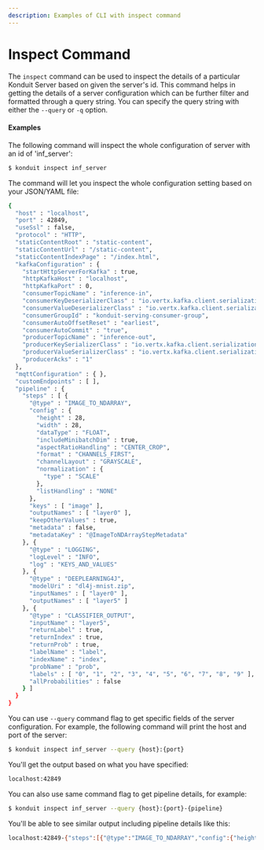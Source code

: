 ```yaml
---
description: Examples of CLI with inspect command
---
```


# Inspect Command

The `inspect` command can be used to inspect the details of a particular Konduit Server based on given the server's id. This command helps in getting the details of a server configuration which can be further filter and formatted through a query string. You can specify the query string with either the `--query` or `-q` option.

#### Examples

The following command will inspect the whole configuration of server with an id of 'inf\_server':

```bash
$ konduit inspect inf_server
```

The command will let you inspect the whole configuration setting based on your JSON/YAML file:

```bash
{
  "host" : "localhost",
  "port" : 42849,
  "useSsl" : false,
  "protocol" : "HTTP",
  "staticContentRoot" : "static-content",
  "staticContentUrl" : "/static-content",
  "staticContentIndexPage" : "/index.html",
  "kafkaConfiguration" : {
    "startHttpServerForKafka" : true,
    "httpKafkaHost" : "localhost",
    "httpKafkaPort" : 0,
    "consumerTopicName" : "inference-in",
    "consumerKeyDeserializerClass" : "io.vertx.kafka.client.serialization.JsonObjectDeserializer",
    "consumerValueDeserializerClass" : "io.vertx.kafka.client.serialization.JsonObjectDeserializer",
    "consumerGroupId" : "konduit-serving-consumer-group",
    "consumerAutoOffsetReset" : "earliest",
    "consumerAutoCommit" : "true",
    "producerTopicName" : "inference-out",
    "producerKeySerializerClass" : "io.vertx.kafka.client.serialization.JsonObjectSerializer",
    "producerValueSerializerClass" : "io.vertx.kafka.client.serialization.JsonObjectSerializer",
    "producerAcks" : "1"
  },
  "mqttConfiguration" : { },
  "customEndpoints" : [ ],
  "pipeline" : {
    "steps" : [ {
      "@type" : "IMAGE_TO_NDARRAY",
      "config" : {
        "height" : 28,
        "width" : 28,
        "dataType" : "FLOAT",
        "includeMinibatchDim" : true,
        "aspectRatioHandling" : "CENTER_CROP",
        "format" : "CHANNELS_FIRST",
        "channelLayout" : "GRAYSCALE",
        "normalization" : {
          "type" : "SCALE"
        },
        "listHandling" : "NONE"
      },
      "keys" : [ "image" ],
      "outputNames" : [ "layer0" ],
      "keepOtherValues" : true,
      "metadata" : false,
      "metadataKey" : "@ImageToNDArrayStepMetadata"
    }, {
      "@type" : "LOGGING",
      "logLevel" : "INFO",
      "log" : "KEYS_AND_VALUES"
    }, {
      "@type" : "DEEPLEARNING4J",
      "modelUri" : "dl4j-mnist.zip",
      "inputNames" : [ "layer0" ],
      "outputNames" : [ "layer5" ]
    }, {
      "@type" : "CLASSIFIER_OUTPUT",
      "inputName" : "layer5",
      "returnLabel" : true,
      "returnIndex" : true,
      "returnProb" : true,
      "labelName" : "label",
      "indexName" : "index",
      "probName" : "prob",
      "labels" : [ "0", "1", "2", "3", "4", "5", "6", "7", "8", "9" ],
      "allProbabilities" : false
    } ]
  }
}
```

You can use `--query` command flag to get specific fields of the server configuration. For example, the following command will print the host and port of the server: 

```bash
$ konduit inspect inf_server --query {host}:{port}
```

You'll get the output based on what you have specified:

```bash
localhost:42849
```

You can also use same command flag to get pipeline details, for example: 

```bash
$ konduit inspect inf_server --query {host}:{port}-{pipeline}
```

You'll be able to see similar output including pipeline details like this:

```bash
localhost:42849-{"steps":[{"@type":"IMAGE_TO_NDARRAY","config":{"height":28,"width":28,"dataType":"FLOAT","includeMinibatchDim":true,"aspectRatioHandling":"CENTER_CROP","format":"CHANNELS_FIRST","channelLayout":"GRAYSCALE","normalization":{"type":"SCALE"},"listHandling":"NONE"},"keys":["image"],"outputNames":["layer0"],"keepOtherValues":true,"metadata":false,"metadataKey":"@ImageToNDArrayStepMetadata"},{"@type":"LOGGING","logLevel":"INFO","log":"KEYS_AND_VALUES"},{"@type":"DEEPLEARNING4J","modelUri":"dl4j-mnist.zip","inputNames":["layer0"],"outputNames":["layer5"]},{"@type":"CLASSIFIER_OUTPUT","inputName":"layer5","returnLabel":true,"returnIndex":true,"returnProb":true,"labelName":"label","indexName":"index","probName":"prob","labels":["0","1","2","3","4","5","6","7","8","9"],"allProbabilities":false}]}
```

